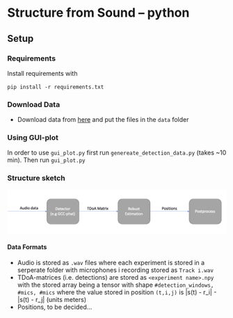 # Structure from Sound – python

## Setup
### Requirements
Install requirements with 

```
pip install -r requirements.txt
```

### Download Data
- Download data from [here](https://vision.maths.lth.se/erik_test/) and put the files in the `data` folder


### Using GUI-plot

In order to use `gui_plot.py` first run `genereate_detection_data.py` (takes ~10 min). Then run `gui_plot.py`

### Structure sketch
![structure sketch](./images/structure_sketch.png)

#### Data Formats

- Audio is stored as `.wav` files where each experiment is stored in a serperate folder with microphones i recording stored as `Track i.wav`
- TDoA-matrices (i.e. detections) are stored as `<experiment name>.npy` with the stored array being a tensor with shape `#detection_windows, #mics, #mics` where the value stored in position `(t,i,j)` is |s(t) - r_i| - |s(t) - r_j| (units meters)
- Positions, to be decided...

